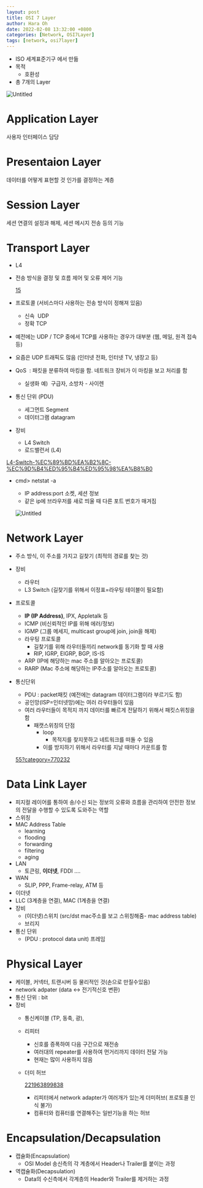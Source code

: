 ```yaml
---
layout: post
title: OSI 7 Layer
author: Hara Oh
date: 2022-02-08 13:32:00 +0800
categories: [Network, OSI7Layer]
tags: [network, osi7layer]
---
```

- ISO 세계표준기구 에서 만듦
- 목적
    - 호환성
- 총 7개의 Layer

![Untitled](OSI%207%20Laye%200a9d4/Untitled.png)

# Application Layer

사용자 인터페이스 담당

# Presentaion Layer

데이터를 어떻게 표현할 것 인가를 결정하는 계층

# Session Layer

세션 연결의 설정과 해제, 세션 메시지 전송 등의 기능

# Transport Layer

- L4
- 전송 방식을 결정 및 흐름 제어 및 오류 제어 기능
    
    [15](https://mangkyu.tistory.com/15)
    
- 프로토콜 (서비스마다 사용하는 전송 방식이 정해져 있음)
    - 신속  UDP
    - 정확 TCP
- 예전에는 UDP / TCP 중에서 TCP를 사용하는 경우가 대부분 (웹, 메일, 원격 접속 등)
- 요즘은 UDP 트래픽도 많음 (인터넷 전화, 인터넷 TV, 냉장고 등)
- QoS  : 패킷을 분류하여 마킹을 함. 네트워크 장비가 이 마킹을 보고 처리를 함
    - 실생화 예)  구급자, 소방차 - 사이렌
- 통신 단위 (PDU)
    - 세그먼트 Segment
    - 데이터그램 datagram
- 장비
    - L4 Switch
    - 로드밸런서 (L4)

[L4-Switch-%EC%89%BD%EA%B2%8C-%EC%9D%B4%ED%95%B4%ED%95%98%EA%B8%B0](https://aws-hyoh.tistory.com/entry/L4-Switch-%EC%89%BD%EA%B2%8C-%EC%9D%B4%ED%95%B4%ED%95%98%EA%B8%B0)

- cmd> netstat -a
    - IP address:port 소켓, 세션 정보
    - 같은 ip에 브라우저를 새로 띄울 때 다른 포트 번호가 매겨짐
    
    ![Untitled](OSI%207%20Laye%200a9d4/Untitled%201.png)
    

# Network Layer

- 주소 방식, 이 주소를 가지고 길찾기 (최적의 경로를 찾는 것)
- 장비
    - 라우터
    - L3 Switch (길찾기를 위해서 이정표=라우팅 테이블이 필요함)
- 프로토콜
    - **IP (IP Address)**, IPX, Appletalk 등
    - ICMP (비신뢰적인 IP를 위해 에러/정보)
    - IGMP (그룹 메세지, multicast group에 join, join을 해제)
    - 라우팅 프로토콜
        - 길찾기를 위해 라우터들끼리 network를 동기화 할 때 사용
        - RIP, IGRP, EIGRP, BGP, IS-IS
    - ARP (IP에 해당하는 mac 주소를 알아오는 프로토콜)
    - RARP (Mac 주소에 해당하는 IP주소를 알아오는 프로토콜)
- 통신단위
    - PDU : packet패킷 (예전에는 datagram 데이터그램이라 부르기도 함)
    - 공인망(ISP=인터넷망)에는 여러 라우터들이 있음
    - 여러 라우터들이 목적지 까지 데이터를 빠르게 전달하기 위해서 패킷스위칭을 함
        - 패캣스위칭의 단점
            - loop
                - 목적지를 찾지못하고 네트워크를 떠돌 수 있음
            - 이를 방지하기 위해서 라우터를 지날 때마다 카운트를 함
    
    [55?category=770232](https://bnzn2426.tistory.com/m/55?category=770232)
    

# Data Link Layer

- 피지컬 레이어를 통하여 송/수신 되는 정보의 오류와 흐름을 관리하여 안전한 정보의 전달을 수행할 수 있도록 도와주는 역할
- 스위칭
- MAC Address Table
    - learning
    - flooding
    - forwarding
    - filtering
    - aging
- LAN
    - 토큰링, **이더넷**, FDDI ….
- WAN
    - SLIP, PPP, Frame-relay, ATM 등
- 이더넷
- LLC (3계층을 연결), MAC (1계층을 연결)
- 장비
    - (이더넷)스위치 (src/dst mac주소를 보고 스위칭해줌- mac address table)
    - 브리지
- 통신 단위
    - (PDU : protocol data unit) 프레임

# Physical Layer

- 케이블, 커넥터, 트랜시버 등 물리적인 것(손으로 만질수있음)
- network adpater (data <-> 전기적신호 변환)
- 통신 단위 : bit
- 장비
    - 통신케이블 (TP, 동축, 광),
    - 리피터
        - 신호를 증폭하여 다음 구간으로 재전송
        - 여러대의 repeater를 사용하여 먼거리까지 데이터 전달 가능
        - 현재는 많이 사용하지 않음
    - 더미 허브
        
        [221963899838](https://m.blog.naver.com/soojin_2604/221963899838)
        
        - 리피터에서 network adapter가 여러개가 있는게 더미허브( 프로토콜 인식 불가)
        - 컴퓨터와 컴퓨터를 연결해주는 일반기능을 하는 허브
            
            

# Encapsulation/Decapsulation

- 캡슐화(Encapsulation)
    - OSI Model 송신측의  각 계층에서 Header나 Trailer를 붙이는 과정
- 역캡슐화(Decapsulation)
    - Data의 수신측에서 각계층의 Header와 Trailer를 제거하는 과정
